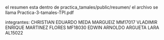 el resumen esta dentro de practica_tamales/public/resumen/
el archivo se llama Practica-3-tamales-TPI.pdf

integrantes:
CHRISTIAN EDUARDO MEDA MARGUEIZ   MM17017
VLADIMIR ENRIQUE MARTINEZ FLORES  MF18030
EDWIN ARNOLDO ARGUETA LARA        AL15022
